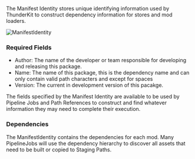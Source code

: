 The Manifest Identity stores unique identifying information used by ThunderKit to construct dependency information for stores and mod loaders.

![ManifestIdentity](Packages/com.passivepicasso.thunderkit/Documentation/graphics/ManifestIdentity.png)

### Required Fields
  * Author: The name of the developer or team responsible for developing and releasing this package.
  * Name: The name of this package, this is the dependency name and can only contain valid path characters and except for spaces
  * Version: The current in development version of this pacakge.

The fields specified by the Manifest Identity are available to be used by Pipeline Jobs and Path References to construct and find whatever information they may need to complete their execution.

### Dependencies

The ManifestIdentity contains the dependencies for each mod.
Many PipelineJobs will use the dependency hierarchy to discover all assets that need to be built or copied to Staging Paths.